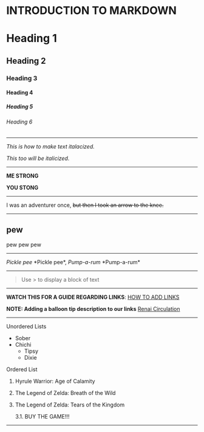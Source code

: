 # INTRODUCTION TO MARKDOWN

<!-- HEADINGS  -->

# Heading 1
## Heading 2
### Heading 3
#### Heading 4
##### Heading 5
###### Heading 6

---

<!--  Italics -->

_This is how to make text italacized._

*This too will be italicized.*

---

<!--  Strong  -->

**ME STRONG**

__YOU STONG__

---

<!--  Strike through  -->

I was an adventurer once, ~~but then I took an arrow to the knee.~~

---

<!--  Horizontal Rule --->
pew 
---
pew pew pew 
___

<!--  Escape Character Rule with Backslash  -->
*Pickle pee* \*Pickle pee*, *Pump-a-rum* \*Pump-a-rum*

--- 

<!--  Blockquote Rule -->
> Use \> to display a block of text

---
<!--  Links  -->

**WATCH THIS FOR A GUIDE REGARDING LINKS**:
[HOW TO ADD LINKS](https://www.youtube.com/watch?v=9czg4DSaRTM&list=PLHztOObXYCYGL2DNt5yVzeTyyyohG50tv&index=9)

__NOTE: Adding a balloon tip description to our links__
[Renai Circulation](https://www.youtube.com/watch?v=RQmEERvqq70/ "Everybody's Circulation")

---

<!--  Unordered Lists -->

Unordered Lists
* Sober
* Chichi
  * Tipsy
  * Dixie

<!--  Ordered Lists -->

Ordered List
1. Hyrule Warrior: Age of Calamity
2. The Legend of Zelda: Breath of the Wild
3. The Legend of Zelda: Tears of the Kingdom

    3.1. BUY THE GAME!!!

---

